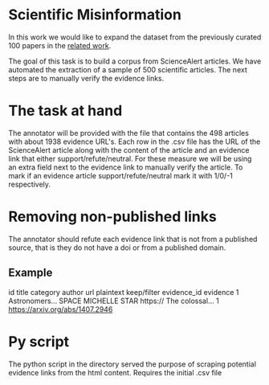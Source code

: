 # Scientific Misinformation
In this work we would like to expand the dataset from the previously curated 100 papers in the [related work](https://arxiv.org/abs/2205.00126). 

The goal of this task is to build a corpus from ScienceAlert articles. We have automated the extraction of a sample of 500 scientific articles. The next steps are to manually verify the evidence links.

# The task at hand
The annotator will be provided with the file that contains the 498 articles with about 1938 evidence URL's. Each row in the .csv file has the URL of the ScienceAlert article along with the content of the article and an evidence link that either support/refute/neutral. For these measure we will be using an extra field next to the evidence link to manually verify the article. To mark if an evidence article support/refute/neutral mark it with 1/0/-1 respectively. 

# Removing non-published links
The annotator should refute each evidence link that is not from a published source, that is they do not have a doi or from a published domain.  

## Example
id	title   	     category	 author	        url 	    plaintext	      keep/filter	  evidence_id   	evidence
 1  Astronomers... SPACE     MICHELLE STAR  https://  The colossal...               1               https://arxiv.org/abs/1407.2946

# Py script
The python script in the directory served the purpose of scraping potential evidence links from the html content.
Requires the initial .csv file
